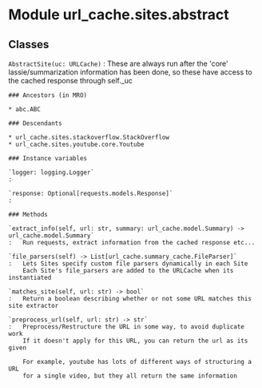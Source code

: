 Module url_cache.sites.abstract
===============================

Classes
-------

`AbstractSite(uc: URLCache)`
:   These are always run after the 'core' lassie/summarization information has been done,
    so these have access to the cached response through self._uc

    ### Ancestors (in MRO)

    * abc.ABC

    ### Descendants

    * url_cache.sites.stackoverflow.StackOverflow
    * url_cache.sites.youtube.core.Youtube

    ### Instance variables

    `logger: logging.Logger`
    :

    `response: Optional[requests.models.Response]`
    :

    ### Methods

    `extract_info(self, url: str, summary: url_cache.model.Summary) ‑> url_cache.model.Summary`
    :   Run requests, extract information from the cached response etc...

    `file_parsers(self) ‑> List[url_cache.summary_cache.FileParser]`
    :   Lets Sites specify custom file parsers dynamically in each Site
        Each Site's file_parsers are added to the URLCache when its instantiated

    `matches_site(self, url: str) ‑> bool`
    :   Return a boolean describing whether or not some URL matches this site extractor

    `preprocess_url(self, url: str) ‑> str`
    :   Preprocess/Restructure the URL in some way, to avoid duplicate work
        If it doesn't apply for this URL, you can return the url as its given
        
        For example, youtube has lots of different ways of structuring a URL
        for a single video, but they all return the same information